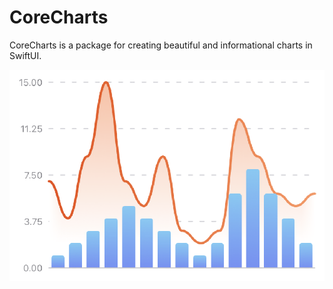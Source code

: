 # CoreCharts

CoreCharts is a package for creating beautiful and informational charts in SwiftUI.

![Screenshot](Assets/Screenshot.png)

